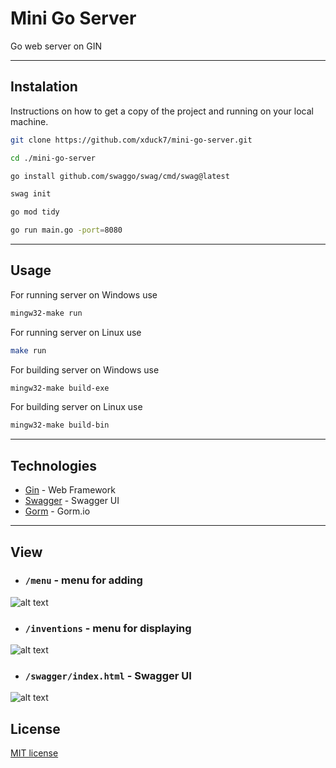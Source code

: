 # Mini Go Server
Go web server on GIN

---
## Instalation

Instructions on how to get a copy of the project and running on your local machine.

```bash
git clone https://github.com/xduck7/mini-go-server.git
```

```bash
cd ./mini-go-server
```

```bash
go install github.com/swaggo/swag/cmd/swag@latest
```

```bash
swag init
```

```bash
go mod tidy
```

```bash
go run main.go -port=8080
```



---
## Usage

For running server on Windows use

```bash
mingw32-make run
```
For running server on Linux use

```bash
make run
``` 

For building server on Windows use
```bash
mingw32-make build-exe
``` 
For building server on Linux use
```bash
mingw32-make build-bin
``` 
---
## Technologies


* [Gin](https://github.com/gin-gonic/gin/) - Web Framework
* [Swagger](https://github.com/swaggo/swag) - Swagger UI
* [Gorm](https://gorm.io/) - Gorm.io
---


## View

* ### `````/menu````` - menu for adding

![alt text](https://i.imgur.com/bcm17mK.png)


* ### `````/inventions````` - menu for displaying

![alt text](https://i.imgur.com/hp3oyVL.png)

* ### `````/swagger/index.html````` - Swagger UI
![alt text](https://i.imgur.com/cK8hsr8.png)


## License
[MIT license](https://choosealicense.com/licenses/mit/)
